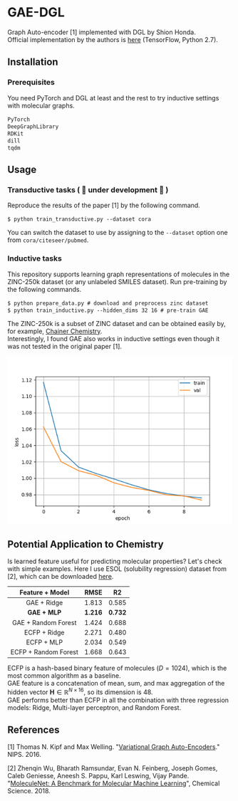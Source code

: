 # GAE-DGL
Graph Auto-encoder [1] implemented with DGL by Shion Honda.  
Official implementation by the authors is [here](https://github.com/tkipf/gae) (TensorFlow, Python 2.7).

## Installation
### Prerequisites
You need PyTorch and DGL at least and the rest to try inductive settings with molecular graphs.

```
PyTorch
DeepGraphLibrary
RDKit
dill
tqdm
```

## Usage
### Transductive tasks ( :construction: under development :construction: )
Reproduce the results of the paper [1] by the following command.

```
$ python train_transductive.py --dataset cora
```

You can switch the dataset to use by assigning to the `--dataset` option one from `cora/citeseer/pubmed`.

### Inductive tasks
This repository supports learning graph representations of molecules in the ZINC-250k dataset (or any unlabeled SMILES dataset). Run pre-training by the following commands.  

```
$ python prepare_data.py # download and preprocess zinc dataset
$ python train_inductive.py --hidden_dims 32 16 # pre-train GAE
```

The ZINC-250k is a subset of ZINC dataset and can be obtained easily by, for example, [Chainer Chemistry](https://github.com/pfnet-research/chainer-chemistry).  
Interestingly, I found GAE also works in inductive settings even though it was not tested in the original paper [1].

![](zinc250k.png)

## Potential Application to Chemistry
Is learned feature useful for predicting molecular properties? Let's check with simple examples. Here I use ESOL (solubility regression) dataset from [2], which can be downloaded [here](http://moleculenet.ai/datasets-1).

|Feature + Model|RMSE|R2|  
|:--:|:--:|:--:|
|GAE + Ridge|1.813|0.585|  
|**GAE + MLP**|**1.216**|**0.732**|    
|GAE + Random Forest|1.424|0.688|    
|ECFP + Ridge|2.271|0.480|  
|ECFP + MLP|2.034|0.549|    
|ECFP + Random Forest|1.668|0.643|    

ECFP is a hash-based binary feature of molecules ($D=1024$), which is the most common algorithm as a baseline.  
GAE feature is a concatenation of mean, sum, and max aggregation of the hidden vector $\textbf{H} \in \mathbb{R}^{N\times 16}$, so its dimension is 48.  
GAE performs better than ECFP in all the combination with three regression models: Ridge, Multi-layer perceptron, and Random Forest.

## References
[1] Thomas N. Kipf and Max Welling. "[Variational Graph Auto-Encoders](https://arxiv.org/abs/1611.07308)." NIPS. 2016.

[2] Zhenqin Wu, Bharath Ramsundar, Evan N. Feinberg, Joseph Gomes, Caleb Geniesse, Aneesh S. Pappu, Karl Leswing, Vijay Pande. "[MoleculeNet: A Benchmark for Molecular Machine Learning](https://pubs.rsc.org/en/content/articlelanding/2018/sc/c7sc02664a)", Chemical Science. 2018.